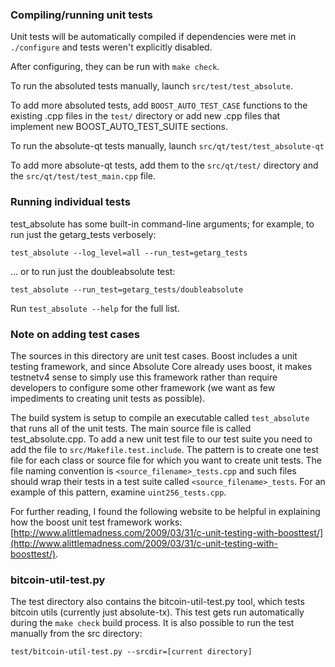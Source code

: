 ### Compiling/running unit tests

Unit tests will be automatically compiled if dependencies were met in `./configure`
and tests weren't explicitly disabled.

After configuring, they can be run with `make check`.

To run the absoluted tests manually, launch `src/test/test_absolute`.

To add more absoluted tests, add `BOOST_AUTO_TEST_CASE` functions to the existing
.cpp files in the `test/` directory or add new .cpp files that
implement new BOOST_AUTO_TEST_SUITE sections.

To run the absolute-qt tests manually, launch `src/qt/test/test_absolute-qt`

To add more absolute-qt tests, add them to the `src/qt/test/` directory and
the `src/qt/test/test_main.cpp` file.

### Running individual tests

test_absolute has some built-in command-line arguments; for
example, to run just the getarg_tests verbosely:

    test_absolute --log_level=all --run_test=getarg_tests

... or to run just the doubleabsolute test:

    test_absolute --run_test=getarg_tests/doubleabsolute

Run `test_absolute --help` for the full list.

### Note on adding test cases

The sources in this directory are unit test cases.  Boost includes a
unit testing framework, and since Absolute Core already uses boost, it makes
testnetv4
sense to simply use this framework rather than require developers to
configure some other framework (we want as few impediments to creating
unit tests as possible).

The build system is setup to compile an executable called `test_absolute`
that runs all of the unit tests.  The main source file is called
test_absolute.cpp. To add a new unit test file to our test suite you need 
to add the file to `src/Makefile.test.include`. The pattern is to create 
one test file for each class or source file for which you want to create 
unit tests.  The file naming convention is `<source_filename>_tests.cpp` 
and such files should wrap their tests in a test suite 
called `<source_filename>_tests`. For an example of this pattern, 
examine `uint256_tests.cpp`.

For further reading, I found the following website to be helpful in
explaining how the boost unit test framework works:
[http://www.alittlemadness.com/2009/03/31/c-unit-testing-with-boosttest/](http://www.alittlemadness.com/2009/03/31/c-unit-testing-with-boosttest/).

### bitcoin-util-test.py

The test directory also contains the bitcoin-util-test.py tool, which tests bitcoin utils (currently just absolute-tx). This test gets run automatically during the `make check` build process. It is also possible to run the test manually from the src directory:

```
test/bitcoin-util-test.py --srcdir=[current directory]

```
